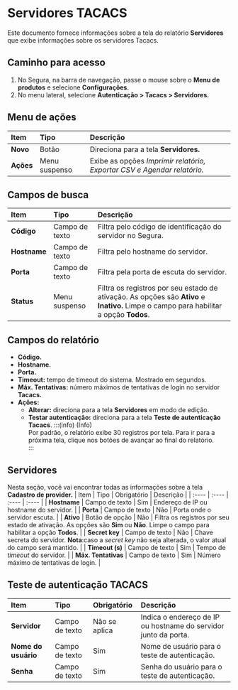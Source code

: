# Servidores TACACS

Este documento fornece informações sobre a tela do relatório **Servidores** que exibe informações sobre os servidores Tacacs.

## Caminho para acesso
1. No Segura, na barra de navegação, passe o mouse sobre o **Menu de produtos** e selecione **Configurações**.  
2. No menu lateral, selecione **Autenticação \> Tacacs \> Servidores.**

## Menu de ações
| Item | Tipo | Descrição |
| :---- | :---- | :---- |
| **Novo** | Botão | Direciona para a tela **Servidores.** |
| **Ações** | Menu suspenso | Exibe as opções *Imprimir relatório, Exportar CSV e Agendar relatório.* |

## Campos de busca
| Item | Tipo | Descrição |
| :---- | :---- | :---- |
| **Código** | Campo de texto | Filtra pelo código de identificação do servidor no Segura. |
| **Hostname** | Campo de texto | Filtra pelo hostname do servidor. |
| **Porta** | Campo de texto | Filtra pela porta de escuta do servidor. |
| **Status** | Menu suspenso | Filtra os registros por seu estado de ativação. As opções são **Ativo** e **Inativo.** Limpe o campo para habilitar a opção **Todos**. |

## Campos do relatório
* **Código.**  
* **Hostname.**  
* **Porta.**  
* **Timeout:** tempo de timeout do sistema. Mostrado em segundos.  
* **Máx. Tentativas:** número máximos de tentativas de login no servidor **Tacacs.**  
* **Ações:**  
  * **Alterar:** direciona para a tela **Servidores** em modo de edição.  
  * **Testar autenticação:** direciona para a tela **Teste de autenticação Tacacs**.
:::(info) (Info)  
Por padrão, o relatório exibe 30 registros por tela. Para ir para a próxima tela, clique nos botões de avançar ao final do relatório.  
:::

## Servidores
Nesta seção, você vai encontrar todas as informações sobre a tela **Cadastro de provider.**
| Item | Tipo | Obrigatório | Descrição |
| :---- | :---- | :---- | :---- |
| **Hostname** | Campo de texto | Sim | Endereço de IP ou hostname do servidor. |
| **Porta** | Campo de texto | Não | Porta onde o servidor escuta. |
| **Ativo** | Botão de opção  | Não | Filtra os registros por seu estado de ativação. As opções são **Sim** ou **Não**. Limpe o campo para habilitar a opção **Todos**. |
| **Secret key** | Campo de texto | Não | Chave secreta do servidor. **Nota**:caso a *secret key* não seja alterada, o valor atual do campo será mantido. |
| **Timeout (s)** | Campo de texto | Sim | Tempo de *timeout* do servidor. |
| **Máx. Tentativas** | Campo de texto | Sim | Número máximo de tentativas de login. |

## Teste de autenticação TACACS
| Item | Tipo | Obrigatório | Descrição |
| :---- | :---- | :---- | :---- |
| **Servidor** | Campo de texto | Não se aplica | Indica o endereço de IP ou hostname do servidor junto da porta. |
| **Nome do usuário** | Campo de texto | Sim | Nome de usuário para o teste de autenticação. |
| **Senha** | Campo de texto | Sim | Senha do usuário para o teste de autenticação. |

